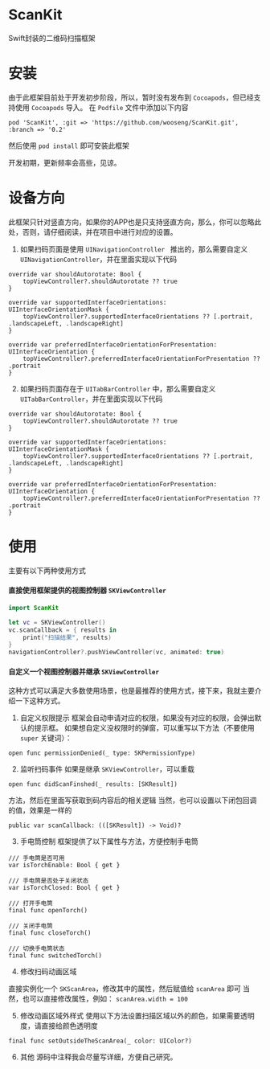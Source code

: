 # ScanKit
Swift封装的二维码扫描框架

# 安装
由于此框架目前处于开发初步阶段，所以，暂时没有发布到 `Cocoapods`，但已经支持使用 `Cocoapods` 导入。
在 `Podfile` 文件中添加以下内容
```
pod 'ScanKit', :git => 'https://github.com/wooseng/ScanKit.git', :branch => '0.2'
```
然后使用 `pod install` 即可安装此框架

开发初期，更新频率会高些，见谅。

# 设备方向
此框架只针对竖直方向，如果你的APP也是只支持竖直方向，那么，你可以忽略此处，否则，请仔细阅读，并在项目中进行对应的设置。

1. 如果扫码页面是使用 `UINavigationController ` 推出的，那么需要自定义 `UINavigationController`，并在里面实现以下代码
```
override var shouldAutorotate: Bool {
    topViewController?.shouldAutorotate ?? true
}

override var supportedInterfaceOrientations: UIInterfaceOrientationMask {
    topViewController?.supportedInterfaceOrientations ?? [.portrait, .landscapeLeft, .landscapeRight]
}
    
override var preferredInterfaceOrientationForPresentation: UIInterfaceOrientation {
    topViewController?.preferredInterfaceOrientationForPresentation ?? .portrait
}
```

2. 如果扫码页面存在于 `UITabBarController` 中，那么需要自定义 `UITabBarController`，并在里面实现以下代码
```
override var shouldAutorotate: Bool {
    topViewController?.shouldAutorotate ?? true
}

override var supportedInterfaceOrientations: UIInterfaceOrientationMask {
    topViewController?.supportedInterfaceOrientations ?? [.portrait, .landscapeLeft, .landscapeRight]
}
    
override var preferredInterfaceOrientationForPresentation: UIInterfaceOrientation {
    topViewController?.preferredInterfaceOrientationForPresentation ?? .portrait
}
```


# 使用

主要有以下两种使用方式
#### 直接使用框架提供的视图控制器 `SKViewController`
```Swift
import ScanKit

let vc = SKViewController()
vc.scanCallback = { results in
    print("扫描结果", results)
}
navigationController?.pushViewController(vc, animated: true)
```

#### 自定义一个视图控制器并继承 `SKViewController`
这种方式可以满足大多数使用场景，也是最推荐的使用方式，接下来，我就主要介绍一下这种方式。

1. 自定义权限提示
框架会自动申请对应的权限，如果没有对应的权限，会弹出默认的提示框。
如果想自定义没权限时的弹窗，可以重写以下方法（不要使用 `super` 关键词）：
```
open func permissionDenied(_ type: SKPermissionType)
``` 

2. 监听扫码事件
如果是继承 `SKViewController`，可以重载
```
open func didScanFinshed(_ results: [SKResult])
``` 
方法，然后在里面写获取到码内容后的相关逻辑
当然，也可以设置以下闭包回调的值，效果是一样的 
```
public var scanCallback: (([SKResult]) -> Void)?
```

3. 手电筒控制
框架提供了以下属性与方法，方便控制手电筒
```
/// 手电筒是否可用
var isTorchEnable: Bool { get }
    
/// 手电筒是否处于关闭状态
var isTorchClosed: Bool { get }
    
/// 打开手电筒
final func openTorch()
    
/// 关闭手电筒
final func closeTorch()
    
/// 切换手电筒状态
final func switchedTorch()

```

4. 修改扫码动画区域

直接实例化一个 `SKScanArea`，修改其中的属性，然后赋值给 `scanArea` 即可
当然，也可以直接修改属性，例如： `scanArea.width = 100`

5. 修改动画区域外样式
使用以下方法设置扫描区域以外的颜色，如果需要透明度，请直接给颜色透明度
```
final func setOutsideTheScanArea(_ color: UIColor?)
```

6. 其他
源码中注释我会尽量写详细，方便自己研究。


